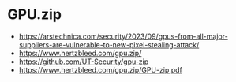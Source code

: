 # GPU.zip
- https://arstechnica.com/security/2023/09/gpus-from-all-major-suppliers-are-vulnerable-to-new-pixel-stealing-attack/
- https://www.hertzbleed.com/gpu.zip/
- https://github.com/UT-Security/gpu-zip
- https://www.hertzbleed.com/gpu.zip/GPU-zip.pdf
